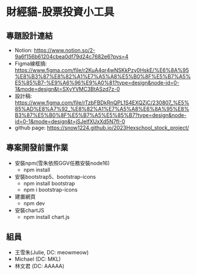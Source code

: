 # 財經貓-股票投資小工具

## 專題設計連結
* Notion: https://www.notion.so/2-9a6f156b61204cbea0df79d24c7682e6?pvs=4
* Figma線框搞: https://www.figma.com/file/r2KuA4qr4wNSKkPzy0HskE/%E6%8A%95%E8%B3%87%E8%82%A1%E7%A5%A8%E5%B0%8F%E5%B7%A5%E5%85%B7-%E9%A6%96%E9%A0%81?type=design&node-id=0-1&mode=design&t=SXyYVMC3BtASzd7z-0
* 設計稿: https://www.figma.com/file/rTzbFBDkRnQPL1S4EXQZjC/230807_%E5%85%AD%E8%A7%92_%E8%82%A1%E7%A5%A8%E6%8A%95%E8%B3%87%E5%B0%8F%E5%B7%A5%E5%85%B7?type=design&node-id=0-1&mode=design&t=jSJelfXUxXd5N7fI-0
* github page: https://snow1224.github.io/2023Hexschool_stock_project/

## 專案開發前置作業
* 安裝npm(雪朱依照GGV任務安裝node16)
    * npm install
* 安裝bootstrap5、bootstrap-icons
    * npm install bootstrap
    * npm i bootstrap-icons
* 建置網頁
    * npm dev
* 安裝chartJS
    * npm install chart.js 

## 組員
* 王雪朱(Julie, DC: meowmeow)
* Michael (DC: MKL)
* 林文君 (DC: AAAAA)